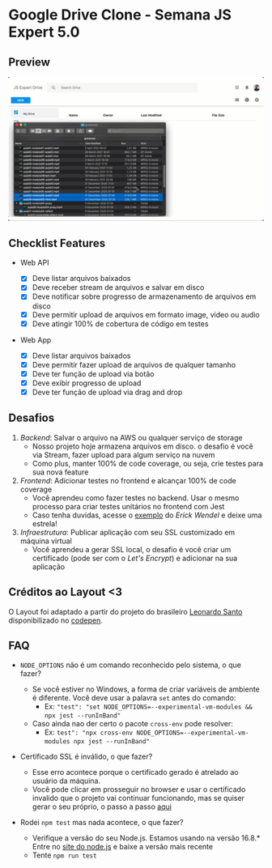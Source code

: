 # Google Drive Clone - Semana JS Expert 5.0

## Preview

![](../.github/demo.gif)

## Checklist Features

- Web API

  - [x] Deve listar arquivos baixados
  - [x] Deve receber stream de arquivos e salvar em disco
  - [x] Deve notificar sobre progresso de armazenamento de arquivos em disco
  - [x] Deve permitir upload de arquivos em formato image, video ou audio
  - [x] Deve atingir 100% de cobertura de código em testes

- Web App

  - [x] Deve listar arquivos baixados
  - [x] Deve permitir fazer upload de arquivos de qualquer tamanho
  - [x] Deve ter função de upload via botão
  - [x] Deve exibir progresso de upload
  - [x] Deve ter função de upload via drag and drop

## Desafios

1. _Backend_: Salvar o arquivo na AWS ou qualquer serviço de storage
   - Nosso projeto hoje armazena arquivos em disco. o desafio é você via Stream, fazer upload para algum serviço na nuvem
   - Como plus, manter 100% de code coverage, ou seja, crie testes para sua nova feature
2. _Frontend_: Adicionar testes no frontend e alcançar 100% de code coverage
   - Você aprendeu como fazer testes no backend. Usar o mesmo processo para criar testes unitários no frontend com Jest
   - Caso tenha duvidas, acesse o [exemplo](https://github.com/ErickWendel/tdd-frontend-example) do _Erick Wendel_ e deixe uma estrela!
3. _Infraestrutura_: Publicar aplicação com seu SSL customizado em máquina virtual
   - Você aprendeu a gerar SSL local, o desafio é você criar um certificado (pode ser com o _Let's Encrypt_) e adicionar na sua aplicação

## Créditos ao Layout <3

O Layout foi adaptado a partir do projeto do brasileiro [Leonardo Santo](https://github.com/leoespsanto) disponibilizado no [codepen](https://codepen.io/leoespsanto/pen/KZMMKG).

## FAQ

- `NODE_OPTIONS` não é um comando reconhecido pelo sistema, o que fazer?

  - Se você estiver no Windows, a forma de criar variáveis de ambiente é diferente. Você deve usar a palavra `set` antes do comando:
    - Ex: `"test": "set NODE_OPTIONS=--experimental-vm-modules && npx jest --runInBand"`
  - Caso ainda nao der certo o pacote `cross-env` pode resolver:
    - Ex: `test": "npx cross-env NODE_OPTIONS=--experimental-vm-modules npx jest --runInBand"`

- Certificado SSL é inválido, o que fazer?

  - Esse erro acontece porque o certificado gerado é atrelado ao usuário da máquina.
  - Você pode clicar em prosseguir no browser e usar o certificado invalido que o projeto vai continuar funcionando, mas se quiser gerar o seu próprio, o passo a passo [aqui](api/certificates/README.md)

- Rodei `npm test` mas nada acontece, o que fazer?
  - Verifique a versão do seu Node.js. Estamos usando na versão 16.8.\* Entre no [site do node.js](https://nodejs.org) e baixe a versão mais recente
  - Tente `npm run test`
